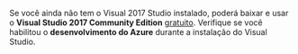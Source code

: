 Se você ainda não tem o Visual 2017 Studio instalado, poderá baixar e usar o **Visual Studio 2017 Community Edition** 
[ gratuito](https://www.visualstudio.com/downloads/). Verifique se você habilitou o **desenvolvimento do Azure** durante a instalação do Visual Studio.
